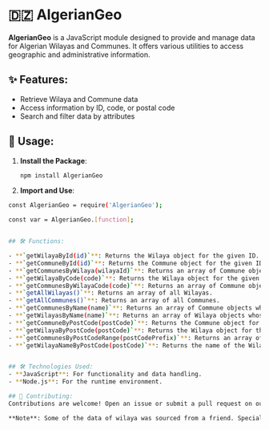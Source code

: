 # 🇩🇿 AlgerianGeo

**AlgerianGeo** is a JavaScript module designed to provide and manage data for Algerian Wilayas and Communes. It offers various utilities to access geographic and administrative information.

## ✨ Features:
- Retrieve Wilaya and Commune data
- Access information by ID, code, or postal code
- Search and filter data by attributes

## 🚀 Usage:

1. **Install the Package**:

   ```bash
   npm install AlgerianGeo

2. **Import and Use**:
 
 ```bash
const AlgerianGeo = require('AlgerianGeo');

const var = AlgerianGeo.[function];


## 🛠️ Functions:

- **`getWilayaById(id)`**: Returns the Wilaya object for the given ID.
- **`getCommuneById(id)`**: Returns the Commune object for the given ID.
- **`getCommunesByWilaya(wilayaId)`**: Returns an array of Commune objects for the given Wilaya ID.
- **`getWilayaByCode(code)`**: Returns the Wilaya object for the given code.
- **`getCommunesByWilayaCode(code)`**: Returns an array of Commune objects for the given Wilaya code.
- **`getAllWilayas()`**: Returns an array of all Wilayas.
- **`getAllCommunes()`**: Returns an array of all Communes.
- **`getCommunesByName(name)`**: Returns an array of Commune objects whose name contains the given string.
- **`getWilayasByName(name)`**: Returns an array of Wilaya objects whose name contains the given string.
- **`getCommuneByPostCode(postCode)`**: Returns the Commune object for the given postal code.
- **`getWilayaByPostCode(postCode)`**: Returns the Wilaya object for the postal code associated with the given postal code.
- **`getCommunesByPostCodeRange(postCodePrefix)`**: Returns an array of Commune objects whose postal code starts with the given prefix.
- **`getWilayaNameByPostCode(postCode)`**: Returns the name of the Wilaya for the given postal code.


## 🛠️ Technologies Used:
- **JavaScript**: For functionality and data handling.
- **Node.js**: For the runtime environment.

## 🤝 Contributing:
Contributions are welcome! Open an issue or submit a pull request on our GitHub repository.

**Note**: Some of the data of wilaya was sourced from a friend. Special thanks to them for their contribution.









